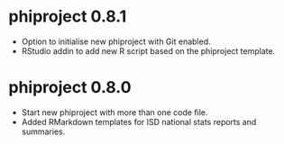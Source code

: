 # phiproject 0.8.1

* Option to initialise new phiproject with Git enabled.
* RStudio addin to add new R script based on the phiproject template.

# phiproject 0.8.0

* Start new phiproject with more than one code file.
* Added RMarkdown templates for ISD national stats reports and summaries.
